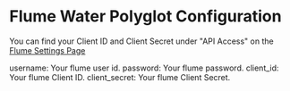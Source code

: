 
# Flume Water Polyglot Configuration


You can find your Client ID and Client Secret under "API Access" on the <a href="https://portal.flumetech.com/setting" target="_blank">Flume Settings Page</a>

username: Your flume user id.
password: Your flume password.
client_id: Your flume Client ID.
client_secret: Your flume Client Secret.
